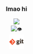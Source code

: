 <div align="center">
  <h3>lmao hi</h3>
  <div>
    <img src="https://media.giphy.com/media/2vneOIWerDMAxLimSx/giphy.gif" width="300" />
  </div>
  <div>
    <img src="https://komarev.com/ghpvc/?username=zenxiety&style=flat-square&color=blue&color=555555&style=for-the-badge&label=21" alt="👁"/>
  </div>
  <div>
    <img src="https://github.com/devicons/devicon/blob/master/icons/git/git-original-wordmark.svg" title="Git" **alt="Git" width="40" height="40"/>
  </div>
<!--   <div>
    <img src="https://media.giphy.com/media/cFxZoKt6dodsh86uN5/giphy.gif" width="300" />
  </div> -->
</div>

<!--
**zenxiety/zenxiety** is a ✨ _special_ ✨ repository because its `README.md` (this file) appears on your GitHub profile.

Here are some ideas to get you started:

- 🔭 I’m currently working on ...
- 🌱 I’m currently learning ...
- 👯 I’m looking to collaborate on ...
- 🤔 I’m looking for help with ...
- 💬 Ask me about ...
- 📫 How to reach me: ...
- 😄 Pronouns: ...
- ⚡ Fun fact: ...
-->
